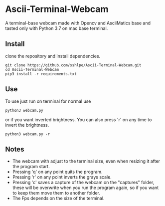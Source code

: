 # Ascii-Terminal-Webcam
A terminal-base webcam made with Opencv and AsciiMatics base and tasted only with Python 3.7 on mac base terminal.

## Install
clone the repository and install dependencies.

```
git clone https://github.com/sshlpe/Ascii-Terminal-Webcam.git
cd Ascii-Terminal-Webcam
pip3 install -r requirements.txt
```

## Use
To use just run on terminal for normal use
```
python3 webcam.py
```
or if you want inverted brightness. You can also press 'r' on any time to invert the brightness.
```
python3 webcam.py -r 
```

## Notes

- The webcam with adjust to the terminal size, even when resizing it after the program start.
- Pressing 'q' on any point quits the program.
- Pressing 'r' on any point inverts the grays scale.
- Pressing 'c' saves a capture of the webcam on the "captures" folder, these will be overwrite when you run the program again, so if you want to keep them move them to another folder.
- The Fps depends on the size of the terminal.
